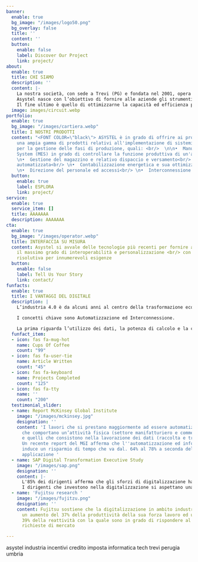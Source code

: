 ```yaml
---
banner:
  enable: true
  bg_image: "/images/logo50.png"
  bg_overlay: false
  title: ''
  content: ''
  button:
    enable: false
    label: Discover Our Project
    link: project/
about:
  enable: true
  title: CHI SIAMO
  description: ''
  content: |-
    La nostra società, con sede a Trevi (PG) e fondata nel 2001, opera nel settore dello sviluppo software con particolare riferimento alla progettazione e realizzazione di sistemi di raccolta, analisi ed elaborazione dati.<br/>
    Asystel nasce con l’obiettivo di fornire alle aziende gli strumenti più adatti per la gestione delle problematiche relative al processo di produzione, fatturazione ed amministrazione delle risorse umane ed energetiche.<br/>
    Il fine ultimo è quello di ottimizzarne la capacità ed efficienza produttiva onde ottenre il massimo sia dal punto di vista commerciale che da quello dell'innovazione con tutti i relativi benefici economici e fiscali
  image: images/circuit.webp
portfolio:
  enable: true
  bg_image: "/images/cartiera.webp"
  title: I NOSTRI PRODOTTI
  content: "<FONT COLOR=\"black\"> ASYSTEL è in grado di offrire ai propri clienti
    una ampia gamma di prodotti relativi all'implementazione di sistemi automatici
    per la gestione delle fasi di produzione, quali: <br/>  \n\n•  Manufacturing Execution
    System (MES) in grado di controllare la funzione produttiva di un'azienda<br/>
    \n•  Gestione del magazzino e relativo dispaccio e versamento<br/> \n•  Tracciabilità
    automatizzata<br/> \n•  Contabilizzazione energetica e sua ottimizzazione<br/>
    \n•  Direzione del personale ed accessi<br/> \n•  Interconnessione ed integrazione<br/></FONT>"
  button:
    enable: true
    label: ESPLORA
    link: project/
service:
  enable: true
  service_item: []
  title: AAAAAAA
  description: AAAAAAA
cta:
  enable: true
  bg_image: "/images/operator.webp"
  title: INTERFACCIA SU MISURA
  content: Asystel si avvale delle tecnologie più recenti per fornire al committente
    il massimo grado di interoperabilità e personalizzazione <br/> con una interfaccia
    risolutiva per innumerevoli esigenze
  button:
    enable: false
    label: Tell Us Your Story
    link: contact/
funfacts:
  enable: true
  title: I VANTAGGI DEL DIGITALE
  description: |
    L’industria 4.0 è da alcuni anni al centro della trasformazione economica in Italia e nel mondo. Illustrata all’interno della legge di Bilancio 2017  si pone l’obiettivo di mobilitare investimenti in ricerca, sviluppo e innovazione con focus sulle tecnologie dell’Industria 4.0. Questo piano ha poi subito evoluzioni e revisioni: da Piano Industria 4.0 a Piano Impresa 4.0 fino al piano nazionale della Transizione 4.0 attualmente in vigore.

    I concetti chiave sono Automatizzazione ed Interconnessione.

    La prima riguarda l’utilizzo dei dati, la potenza di calcolo e la connettività, e si declina in big data, open data, IoT, machine-to-machine e cloud computing per la centralizzazione delle informazioni e la loro conservazione. La seconda è quella degli analytics: una volta raccolti i dati, bisogna ricavarne valore. Oggi solo l’1% dei dati raccolti viene utilizzato dalle imprese, che potrebbero invece ottenere vantaggi a partire dal “machine learning”, dalle macchine cioè che perfezionano la loro resa “imparando” dai dati via via raccolti e analizzati.
  funfact_item:
  - icon: fas fa-mug-hot
    name: Cups Of Coffee
    count: "99"
  - icon: fas fa-user-tie
    name: Article Written
    count: "45"
  - icon: fas fa-keyboard
    name: Projects Completed
    count: "125"
  - icon: fas fa-tty
    name: ''
    count: "200"
  testimonial_slider:
  - name: Report McKinsey Global Institute
    image: "/images/mckinsey.jpg"
    designation: ''
    content: 'I lavori che si prestano maggiormente ad essere automatizzati sono quelli
      che comportano un’attività fisica (settore manifatturiero e commercio al dettaglio)
      e quelli che consistono nella lavorazione dei dati (raccolta e trasformazione).
      Un recente report del MGI afferma che l''automatizzazione ed informatizzazione
      induce un risparmio di tempo che va dal. 64% al 78% a seconda dell''ambito di
      applicazione '
  - name: SAP Digital Transformation Executive Study
    image: "/images/sap.png"
    designation: ''
    content: |-
      L'85% dei dirigenti afferma che gli sforzi di digitalizzazione hanno aumentato la quota di mercato fino al 39% rispetto agli altri diretti competitor del settore che non utilizzano sistemi infromatizzati.
      I dirigenti che investono nella digitalizzazione si aspettano una crescita dei ricavi del 23% in più rispetto a tutti gli altri nei prossimi due anni e prevedono un ROI (ritorno d'investimento) fino al 119%.
  - name: 'Fujitsu research '
    image: "/images/fujitzu.png"
    designation: ''
    content: Fujitsu sostiene che la digitalizzazione in ambito industriale ha portato
      un aumento del 37% della produttività della sua forza lavoro ed un aumento del
      39% della reattività con la quale sono in grado di rispondere al mutamento delle
      richieste di mercato

---
```

asystel industria incentivi credito imposta informatica tech trevi perugia umbria